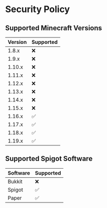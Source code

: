 # Security Policy

## Supported Minecraft Versions

| Version | Supported          |
| ------- | ------------------ |
| 1.8.x   | :x: |
| 1.9.x   | :x:                |
| 1.10.x   | :x: |
| 1.11.x   | :x:                |
| 1.12.x   | :x: |
| 1.13.x   | :x:                |
| 1.14.x   | :x:                |
| 1.15.x   | :x:                |
| 1.16.x   | :white_check_mark: |
| 1.17.x   | :white_check_mark: |
| 1.18.x   | :white_check_mark: |
| 1.19.x   | :white_check_mark: |

## Supported Spigot Software

| Software | Supported          |
| ------- | ------------------ |
| Bukkit  | :x: |
| Spigot   | :white_check_mark: |
| Paper   | :white_check_mark:  |
